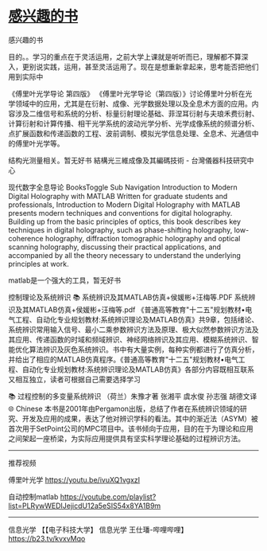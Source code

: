 # [感兴趣的书](https://github.com/cutepig123/gitblog/issues/33)

感兴趣的书

目的。。学习的重点在于灵活运用，之前大学上课就是听听而已，理解都不算深入，更别说实践，运用，甚至灵活运用了。现在是想重新拿起来，思考能否把他们用到实际中

《傅里叶光学导论 第四版》
《傅里叶光学导论（第四版）》讨论傅里叶分析在光学领域中的应用，尤其是在衍射、成像、光学数据处理以及全息术方面的应用。内容涉及二维信号和系统的分析、标量衍射理论基础、菲涅耳衍射与夫琅禾费衍射、计算衍射和计算传播、相干光学系统的波动光学分析、光学成像系统的频谱分析、点扩展函数和传递函数的工程、波前调制、模拟光学信息处理、全息术、光通信中的傅里叶光学等。

结构光测量相关。暂无好书
結構光三維成像及其編碼技術 - 台灣儀器科技研究中心

现代数字全息导论
BooksToggle Sub Navigation
Introduction to Modern Digital Holography with MATLAB
Written for graduate students and professionals, Introduction to Modern Digital Holography with MATLAB presents modern techniques and conventions for digital holography. Building up from the basic principles of optics, this book describes key techniques in digital holography, such as phase-shifting holography, low-coherence holography, diffraction tomographic holography and optical scanning holography, discussing their practical applications, and accompanied by all the theory necessary to understand the underlying principles at work.

matlab是一个强大的工具，暂无好书

控制理论及系统辨识
📚 系统辨识及其MATLAB仿真+侯媛彬+汪梅等.PDF
系统辨识及其MATLAB仿真+侯媛彬+汪梅等.pdf
《普通高等教育"十二五"规划教材•电气工程、自动化专业规划教材:系统辨识理论及MATLAB仿真》共9章，包括绪论、系统辨识常用输入信号、最小二乘参数辨识方法及原理、极大似然参数辨识方法及其应用、传递函数的时域和频域辨识、神经网络辨识及其应用、模糊系统辨识、智能优化算法辨识及灰色系统辨识。书中有大量实例，每种实例都进行了仿真分析，并给出了相应的MATLAB仿真程序。《普通高等教育"十二五"规划教材•电气工程、自动化专业规划教材:系统辨识理论及MATLAB仿真》各部分内容既相互联系又相互独立，读者可根据自己需要选择学习

📚 过程控制的多变量系统辨识
（荷兰）朱豫才著  张湘平  虞水俊  孙志强  胡德文译
🌐 Chinese
本书是2001年由Pergamon出版，总结了作者在系统辨识领域的研究、开发及应用的成果，表达了他对辨识学科的看法。其中的渐近法（ASYM）被首次用于SetPoint公司的MPC项目中。该书倾向于应用，目的在于为理论和应用之间架起一座桥梁，为实际应用提供具有坚实科学理论基础的过程辨识方法。






---

推荐视频

傅里叶光学
https://youtu.be/ivuXQ1vgxzI

自动控制matlab
https://youtube.com/playlist?list=PLRywWEDIJejicdU12a5eSIS54x8YA1B9m

---

信息光学
【【电子科技大学】 信息光学 王仕璠-哔哩哔哩】 https://b23.tv/kvxvMqo